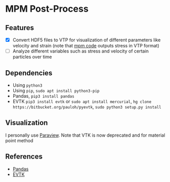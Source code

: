 # MPM Post-Process

## Features

- [x] Convert HDF5 files to VTP for visualization of different parameters like velocity and strain (note that [mpm code](https://github.com/cb-geo/mpm) outputs stress in VTP format)
- [ ] Analyze different variables such as stress and velocity of certain particles over time

## Dependencies

- Using `python3`
- Using `pip`, `sudo apt install python3-pip`
- Pandas, `pip3 install pandas`
- EVTK `pip3 install evtk` or `sudo apt install mercurial`, `hg clone https://bitbucket.org/pauloh/pyevtk`, `sudo python3 setup.py install`

## Visualization
I personally use [Paraview](https://www.paraview.org/download/). Note that VTK is now deprecated and for material point method 

## References
- [Pandas](https://pandas.pydata.org/pandas-docs/stable/generated/pandas.read_hdf.html)
- [EVTK](https://bitbucket.org/pauloh/pyevtk)
